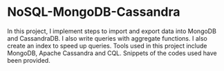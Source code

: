 # NoSQL-MongoDB-Cassandra
In this project, I implement steps to import and export data into MongoDB and CassandraDB.
I also write queries with aggregate functions. I also create an index to speed up queries.
Tools used in this project include MongoDB, Apache Cassandra and CQL.
Snippets of the codes used have been provided. 
